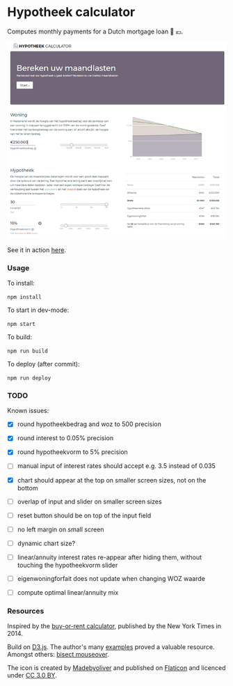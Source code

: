 # Hypotheek calculator

Computes monthly payments for a Dutch mortgage loan :house_with_garden: :euro:. 

![thumbnail](thumbnail.png)


See it in action [here](https://nl-hugo.github.io/hypotheek-calculator/).


### Usage

To install:

```npm install```


To start in dev-mode:

```npm start```


To build:

```npm run build```


To deploy (after commit):

```npm run deploy```



### TODO

Known issues:

- [x] round hypotheekbedrag and woz to 500 precision

- [x] round interest to 0.05% precision

- [x] round hypotheekvorm to 5% precision

- [ ] manual input of interest rates should accept e.g. 3.5 instead of 0.035

- [x] chart should appear at the top on smaller screen sizes, not on the bottom

- [ ] overlap of input and slider on smaller screen sizes

- [ ] reset button should be on top of the input field

- [ ] no left margin on small screen

- [ ] dynamic chart size?

- [ ] linear/annuity interest rates re-appear after hiding them, without touching the hypotheekvorm slider

- [ ] eigenwoningforfait does not update when changing WOZ waarde

- [ ] compute optimal linear/annuity mix



### Resources

Inspired by the [buy-or-rent calculator](https://www.nytimes.com/interactive/2014/upshot/buy-rent-calculator.html?_r=0), published by the New York Times in 2014. 

Build on [D3.js](https://d3js.org/). The author's many [examples](https://bl.ocks.org/mbostock) proved a valuable resource. Amongst others: [bisect mouseover](https://bl.ocks.org/mbostock/3902569).

The icon is created by [Madebyoliver](http://www.flaticon.com/authors/madebyoliver) and published on [Flaticon](http://www.flaticon.com) and licenced under [CC 3.0 BY](http://creativecommons.org/licenses/by/3.0/).
